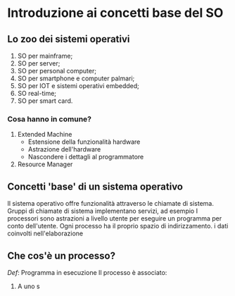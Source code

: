 # Introduzione ai concetti base del SO
## Lo zoo dei sistemi operativi
1. SO per mainframe;
2. SO per server;
3. SO per personal computer;
4. SO per smartphone e computer palmari;
5. SO per IOT e sistemi operativi embedded;
6. SO real-time;
7. SO per smart card.
### Cosa hanno in comune?
1. Extended Machine
	- Estensione della funzionalità hardware
	- Astrazione dell'hardware
	- Nascondere i dettagli al programmatore
2. Resource Manager

## Concetti 'base' di un sistema operativo
Il sistema operativo offre funzionalità attraverso le chiamate di sistema. Gruppi di chiamate di sistema implementano servizi, ad esempio
I processori sono astrazioni a livello utente per eseguire un programma per conto dell'utente. Ogni processo ha il proprio spazio di indirizzamento. i dati coinvolti nell'elaborazione
## Che cos'è un processo?
*Def*: Programma in esecuzione
Il processo è associato:
1. A uno s